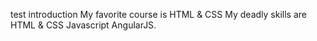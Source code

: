 test introduction
My favorite course is HTML & CSS
My deadly skills are 
HTML & CSS
Javascript
AngularJS.
